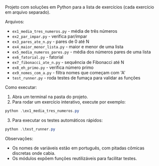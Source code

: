 Projeto com soluções em Python para a lista de exercícios (cada exercício em arquivo separado).

Arquivos:
- `ex1_media_tres_numeros.py` - média de três números
- `ex2_par_impar.py` - verifica par/ímpar
- `ex3_pares_ate_n.py` - pares de 0 até N
- `ex4_maior_menor_lista.py` - maior e menor de uma lista
- `ex5_media_numeros_pares.py` - média dos números pares de uma lista
- `ex6_fatorial.py` - fatorial
- `ex7_fibonacci_ate_n.py` - sequência de Fibonacci até N
- `ex8_eh_primo.py` - verifica número primo
- `ex9_nomes_com_a.py` - filtra nomes que começam com 'A'
- `test_runner.py` - roda testes de fumaça para validar as funções

Como executar:
1. Abra um terminal na pasta do projeto.
2. Para rodar um exercício interativo, execute por exemplo:

```powershell
python .\ex1_media_tres_numeros.py
```

3. Para executar os testes automáticos rápidos:

```powershell
python .\test_runner.py
```

Observações:
- Os nomes de variáveis estão em português, com pitadas cômicas discretas onde cabia.
- Os módulos expõem funções reutilizáveis para facilitar testes.
